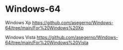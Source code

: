 # Windows-64

Windows Xp
https://github.com/asegerno/Windows-64/tree/main/For%20Windows%20Xp

Windows Vista
https://github.com/asegerno/Windows-64/tree/main/For%20Windows%20Vista

